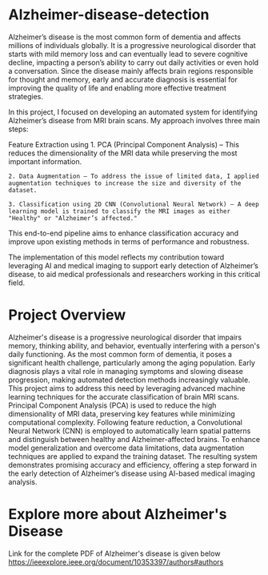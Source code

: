 # Alzheimer-disease-detection
Alzheimer’s disease is the most common form of dementia and affects millions of individuals globally. It is a progressive neurological disorder that starts with mild memory loss and can eventually lead to severe cognitive decline, impacting a person’s ability to carry out daily activities or even hold a conversation. Since the disease mainly affects brain regions responsible for thought and memory, early and accurate diagnosis is essential for improving the quality of life and enabling more effective treatment strategies.

In this project, I focused on developing an automated system for identifying Alzheimer’s disease from MRI brain scans. My approach involves three main steps:

Feature Extraction using 
    1. PCA (Principal Component Analysis) – This reduces the dimensionality of the MRI data while preserving the most important information.

    2. Data Augmentation – To address the issue of limited data, I applied augmentation techniques to increase the size and diversity of the dataset.

    3. Classification using 2D CNN (Convolutional Neural Network) – A deep learning model is trained to classify the MRI images as either "Healthy" or "Alzheimer’s affected."

This end-to-end pipeline aims to enhance classification accuracy and improve upon existing methods in terms of performance and robustness.

The implementation of this model reflects my contribution toward leveraging AI and medical imaging to support early detection of Alzheimer’s disease, to aid medical professionals and researchers working in this critical field.


# Project Overview
Alzheimer's disease is a progressive neurological disorder that impairs memory, thinking ability, and behavior, eventually interfering with a person's daily functioning. As the most common form of dementia, it poses a significant health challenge, particularly among the aging population. Early diagnosis plays a vital role in managing symptoms and slowing disease progression, making automated detection methods increasingly valuable. This project aims to address this need by leveraging advanced machine learning techniques for the accurate classification of brain MRI scans. Principal Component Analysis (PCA) is used to reduce the high dimensionality of MRI data, preserving key features while minimizing computational complexity. Following feature reduction, a Convolutional Neural Network (CNN) is employed to automatically learn spatial patterns and distinguish between healthy and Alzheimer-affected brains. To enhance model generalization and overcome data limitations, data augmentation techniques are applied to expand the training dataset. The resulting system demonstrates promising accuracy and efficiency, offering a step forward in the early detection of Alzheimer’s disease using AI-based medical imaging analysis.


# Explore more about Alzheimer's Disease
Link for the complete PDF of Alzheimer's disease is given below
 https://ieeexplore.ieee.org/document/10353397/authors#authors 

